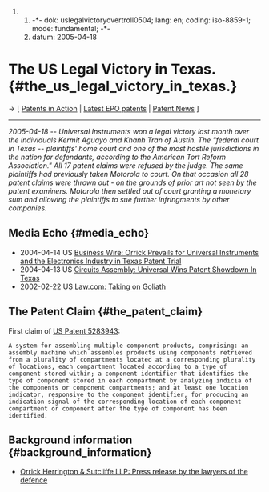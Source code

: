 1.  1.  -\*- dok: uslegalvictoryovertroll0504; lang: en; coding:
        iso-8859-1; mode: fundamental; -\*-
    2.  datum: 2005-04-18

# The US Legal Victory in Texas. {#the_us_legal_victory_in_texas.}

-\> \[ [ Patents in Action](SwpikxraniEn "wikilink") \| [Latest EPO
patents](http://swpat.ffii.org/patents/txt/ep/last/ "wikilink") \| [
Patent News](SwpatcninoEn "wikilink") \]

------------------------------------------------------------------------

*2005-04-18 \-- Universal Instruments won a legal victory last month
over the individuals Kermit Aguayo and Khanh Tran of Austin. The
\"federal court in Texas \-- plaintiffs\' home court and one of the most
hostile jurisdictions in the nation for defendants, according to the
American Tort Reform Association.\" All 17 patent claims were refused by
the judge. The same plaintiffs had previously taken Motorola to court.
On that occasion all 28 patent claims were thrown out - on the grounds
of prior art not seen by the patent examiners. Motorola then settled out
of court granting a monetary sum and allowing the plaintiffs to sue
further infringments by other companies.*

## Media Echo {#media_echo}

-   2004-04-14 US [Business Wire: Orrick Prevails for Universal
    Instruments and the Electronics Industry in Texas Patent Trial
    ](http://home.businesswire.com/portal/site/google/index.jsp?ndmViewId=news_view&newsId=20050414005700&newsLang=en "wikilink")
-   2004-04-13 US [Circuits Assembly: Universal Wins Patent Showdown In
    Texas](http://circuitsassembly.com/cms/content/view/1364/95/ "wikilink")
-   2002-02-22 US [Law.com: Taking on
    Goliath](http://www.porterhedges.com/articles/article.aspx?id=9 "wikilink")

## The Patent Claim {#the_patent_claim}

First claim of [US Patent
5283943](http://www.patentstorm.us/patents/5283943.html "wikilink"):

`A system for assembling multiple component products, comprising: an`\
`assembly machine which assembles products using components retrieved`\
`from a plurality of compartments located at a corresponding plurality`\
`of locations, each compartment located according to a type of`\
`component stored within; a component identifier that identifies the`\
`type of component stored in each compartment by analyzing indicia of`\
`the components or component compartments; and at least one location`\
`indicator, responsive to the component identifier, for producing an`\
`indication signal of the corresponding location of each component`\
`compartment or component after the type of component has been`\
`identified.`

## Background information {#background_information}

-   [Orrick Herrington & Sutcliffe LLP: Press release by the lawyers of
    the
    defence](http://www.orrick.com/news_events/releases.asp?action=article&articleID=1684 "wikilink")
